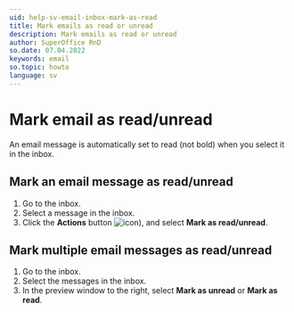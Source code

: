```yaml
---
uid: help-sv-email-inbox-mark-as-read
title: Mark emails as read or unread
description: Mark emails as read or unread
author: SuperOffice RnD
so.date: 07.04.2022
keywords: email
so.topic: howto
language: sv
---
```


# Mark email as read/unread

An email message is automatically set to read (not bold) when you select it in the inbox.

## Mark an email message as read/unread

1. Go to the inbox.
2. Select a message in the inbox.
3. Click the **Actions** button ![icon][img1]), and select **Mark as read/unread**.

## Mark multiple email messages as read/unread

1. Go to the inbox.
2. Select the messages in the inbox.
3. In the preview window to the right, select **Mark as unread** or **Mark as read**.

<!-- Referenced links -->

<!-- Referenced images -->
[img1]: ../../../../media/icons/btn-menu.png

